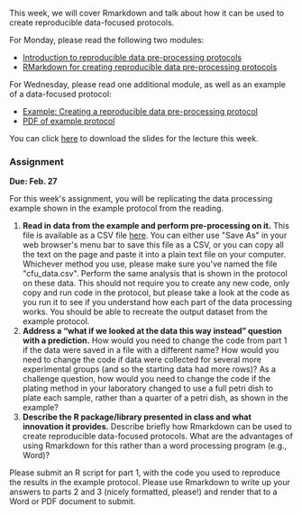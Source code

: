 This week, we will cover Rmarkdown and talk about how it can be used to create reproducible data-focused protocols. 

For Monday, please read the following two modules: 

- [Introduction to reproducible data pre-processing protocols](https://geanders.github.io/improve_repro/3.7-module18.html#module18)
- [RMarkdown for creating reproducible data pre-processing protocols](https://geanders.github.io/improve_repro/3.8-module19.html#module19)

For Wednesday, please read one additional module, as well as an example of a data-focused protocol: 

- [Example: Creating a reproducible data pre-processing protocol](https://geanders.github.io/improve_repro/3.9-module20.html#module20)
- [PDF of example protocol](https://github.com/geanders/improve_repro/raw/master/data/bactcountr_example_data/example_protocol.pdf)

You can click [here](https://github.com/geanders/GuestLectures/raw/master/qcmb_course_lecture/qcmb_lecture_2021.pdf) to download the slides for the lecture this week.

### Assignment 

**Due: Feb. 27**

For this week's assignment, you will be replicating the data processing example shown in the example protocol from the reading. 

1. **Read in data from the example and perform pre-processing on it.** This file is available as a CSV file [here](https://raw.githubusercontent.com/geanders/improve_repro/master/data/bactcountr_example_data/cfu_data.csv). You can either use "Save As" in your web browser's menu bar to save this file as a CSV, or you can copy all the text on the page and paste it into a plain text file on your computer. Whichever method you use, please make sure you've named the file "cfu_data.csv". Perform the same analysis that is shown in the protocol on these data. This should not require you to create any new code, only copy and run code in the protocol, but please take a look at the code as you run it to see if you understand how each part of the data processing works. You should be able to recreate the output dataset from the example protocol.
2. **Address a “what if we looked at the data this way instead” question with a prediction.** How would you need to change the code from part 1 if the data were saved in a file with a different name? How would you need to change the code if data were collected for several more experimental groups (and so the starting data had more rows)? As a challenge question, how would you need to change the code if the plating method in your laboratory changed to use a full petri dish to plate each sample, rather than a quarter of a petri dish, as shown in the example?
3. **Describe the R package/library presented in class and what innovation it provides.** Describe briefly how Rmarkdown can be used to create reproducible data-focused protocols. What are the advantages of using Rmarkdown for this rather than a word processing program (e.g., Word)?

Please submit an R script for part 1, with the code you used to reproduce the results in the example protocol. Please use Rmarkdown to write up your answers to parts 2 and 3 (nicely formatted, please!) and render that to a Word or PDF document to submit. 


